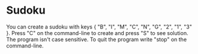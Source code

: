 # Sudoku
You can create a sudoku with keys { "B", "I", "M", "C", "N", "G", "2", "1", "3" }. Press "C" on the command-line to create and press "S" to see solution. The program isn't case sensitive. To quit the program write "stop" on the command-line.
